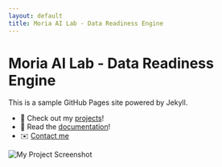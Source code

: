 ```yaml
---
layout: default
title: Moria AI Lab - Data Readiness Engine
---
```


# Moria AI Lab - Data Readiness Engine

This is a sample GitHub Pages site powered by Jekyll.

- 🚀 Check out my [projects](./projects)!
- 📄 Read the [documentation](./docs)!
- ✉️ [Contact me](mailto:your@email.com)

![My Project Screenshot](assets/screenshot.png)